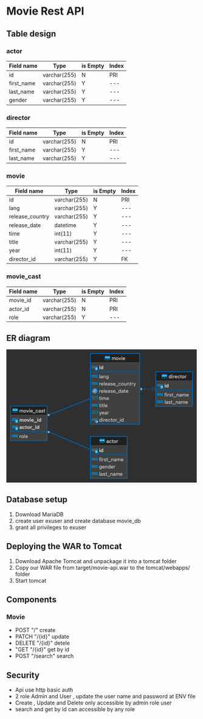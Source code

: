 
# Movie Rest API

## Table design
### actor 
|Field name|Type|is Empty| Index|
| --- | --- | ---| --- | 
|id |varchar(255)|N| PRI|
|first_name|varchar(255)|Y|---|
|last_name|varchar(255)|Y|---|
|gender|varchar(255)|Y|---|

### director
|Field name|Type|is Empty| Index|
| --- | --- | ---| --- | 
|id |varchar(255)|N| PRI|
|first_name|varchar(255)|Y|---|
|last_name|varchar(255)|Y|---|

### movie
|Field name|Type|is Empty| Index|
| --- | --- | ---| --- | 
|id|varchar(255)|N| PRI|
|lang|varchar(255)|Y|---|
|release_country|varchar(255)|Y|---|
|release_date|datetime|Y|---|
|time|int(11)|Y|---|
|title|varchar(255)|Y|---|
|year|int(11)|Y|---|
|director_id|varchar(255)|Y|FK|

### movie_cast
|Field name|Type|is Empty| Index|
| --- | --- | ---| --- |
|movie_id |varchar(255)|N| PRI|
|actor_id |varchar(255)|N| PRI|
|role|varchar(255)|Y|---|

## ER diagram
![ER diagram](https://github.com/glorment/movie-rest-api/blob/main/movie_db.png?raw=true)

## Database setup
1. Download MariaDB
2. create user exuser and create database movie_db
3. grant all privileges to exuser 

## Deploying the WAR to Tomcat
1. Download Apache Tomcat and unpackage it into a tomcat folder
2. Copy our WAR file from target/movie-api.war to the tomcat/webapps/ folder
3. Start tomcat

## Components
###  Movie 
- POST "/" create
- PATCH "/{id}" update
- DELETE "/{id}" detele
- "GET "/{id}" get by id
- POST "/search" search 

## Security
* Api use http basic auth
* 2 role Admin and User , update the user name and password at ENV file
* Create , Update and Delete only accessible by admin role user
* search and get by id can accessible by any role

